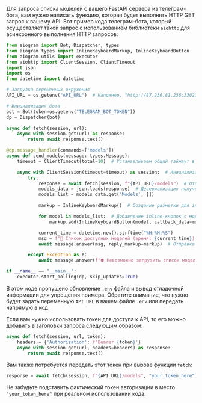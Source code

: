 Для запроса списка моделей с вашего FastAPI сервера из телеграм-бота, вам нужно написать функцию, которая будет выполнять HTTP GET запрос к вашему API. Вот пример кода телеграм-бота, который осуществляет такой запрос с использованием библиотеки `aiohttp` для асинхронного выполнения HTTP запросов:

```python
from aiogram import Bot, Dispatcher, types
from aiogram.types import InlineKeyboardMarkup, InlineKeyboardButton
from aiogram.utils import executor
from aiohttp import ClientSession, ClientTimeout
import json
import os
from datetime import datetime

# Загрузка переменных окружения
API_URL = os.getenv("API_URL")  # Например, "http://87.236.81.236:33021"

# Инициализация бота
bot = Bot(token=os.getenv("TELEGRAM_BOT_TOKEN"))
dp = Dispatcher(bot)

async def fetch(session, url):
    async with session.get(url) as response:
        return await response.text()

@dp.message_handler(commands=['models'])
async def send_models(message: types.Message):
    timeout = ClientTimeout(total=10)  # Устанавливаем общий таймаут в 10 секунд

    async with ClientSession(timeout=timeout) as session:  # Инициализация асинхронной сессии HTTP
        try:
            response = await fetch(session, f"{API_URL}/models")  # Отправка GET запроса на API для получения списка моделей
            models_data = json.loads(response)  # Десериализация полученного JSON ответа
            models_list = models_data.get('Models', [])

            markup = InlineKeyboardMarkup()  # Создание разметки для inline-кнопок

            for model in models_list:  # Добавление inline-кнопок с моделями в разметку
                markup.add(InlineKeyboardButton(model, callback_data=model))

            current_time = datetime.now().strftime("%H:%M:%S")
            msg = f"🪩 Список доступных моделей (время: {current_time}):"
            await message.answer(msg, reply_markup=markup)  # Отправка сообщения с inline-кнопками

        except Exception as e:
            await message.answer(f"⛔ Невозможно загрузить список моделей. Ошибка: {e}")

if __name__ == "__main__":
    executor.start_polling(dp, skip_updates=True)
```

В этом коде пропущено обновление `.env` файла и вывод отладочной информации для упрощения примера. Обратите внимание, что нужно будет задать переменную `API_URL` в вашем файле `.env` или передать напрямую в код.

Если вам нужно использовать токен для доступа к API, то его можно добавить в заголовки запроса следующим образом:

```python
async def fetch(session, url, token):
    headers = {'Authorization': f'Bearer {token}'}
    async with session.get(url, headers=headers) as response:
        return await response.text()
```

Вам также потребуется передать этот токен при вызове функции `fetch`:

```python
response = await fetch(session, f"{API_URL}/models", "your_token_here")
``` 

Не забудьте подставить фактический токен авторизации в место `"your_token_here"` при реальном использовании кода.
